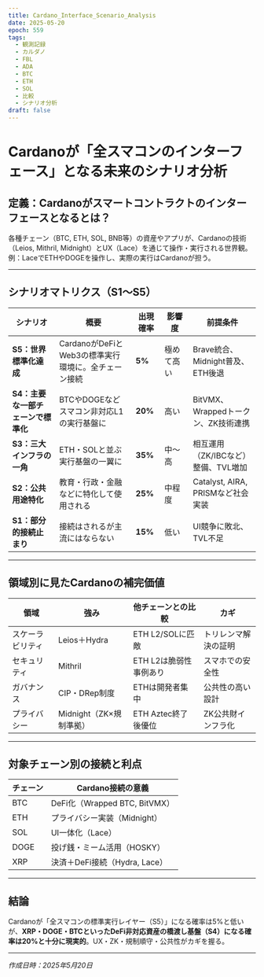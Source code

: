 ```yaml
---
title: Cardano_Interface_Scenario_Analysis
date: 2025-05-20
epoch: 559
tags:
  - 観測記録
  - カルダノ
  - FBL
  - ADA
  - BTC
  - ETH
  - SOL
  - 比較
  - シナリオ分析
draft: false
---
```


# Cardanoが「全スマコンのインターフェース」となる未来のシナリオ分析

## 定義：Cardanoがスマートコントラクトのインターフェースとなるとは？

各種チェーン（BTC, ETH, SOL, BNB等）の資産やアプリが、Cardanoの技術（Leios, Mithril, Midnight）とUX（Lace）を通じて操作・実行される世界観。
例：LaceでETHやDOGEを操作し、実際の実行はCardanoが担う。

---

## シナリオマトリクス（S1〜S5）

| シナリオ | 概要 | 出現確率 | 影響度 | 前提条件 |
|----------|------|----------|--------|----------|
| **S5：世界標準化達成** | CardanoがDeFiとWeb3の標準実行環境に。全チェーン接続 | **5%** | 極めて高い | Brave統合、Midnight普及、ETH後退 |
| **S4：主要な一部チェーンで標準化** | BTCやDOGEなどスマコン非対応L1の実行基盤に | **20%** | 高い | BitVMX、Wrappedトークン、ZK技術連携 |
| **S3：三大インフラの一角** | ETH・SOLと並ぶ実行基盤の一翼に | **35%** | 中〜高 | 相互運用（ZK/IBCなど）整備、TVL増加 |
| **S2：公共用途特化** | 教育・行政・金融などに特化して使用される | **25%** | 中程度 | Catalyst, AIRA, PRISMなど社会実装 |
| **S1：部分的接続止まり** | 接続はされるが主流にはならない | **15%** | 低い | UI競争に敗北、TVL不足 |

---

## 領域別に見たCardanoの補完価値

| 領域 | 強み | 他チェーンとの比較 | カギ |
|------|------|--------------------|------|
| スケーラビリティ | Leios＋Hydra | ETH L2/SOLに匹敵 | トリレンマ解決の証明 |
| セキュリティ | Mithril | ETH L2は脆弱性事例あり | スマホでの安全性 |
| ガバナンス | CIP・DRep制度 | ETHは開発者集中 | 公共性の高い設計 |
| プライバシー | Midnight（ZK×規制準拠） | ETH Aztec終了後優位 | ZK公共財インフラ化 |

---

## 対象チェーン別の接続と利点

| チェーン | Cardano接続の意義 |
|----------|------------------|
| BTC | DeFi化（Wrapped BTC, BitVMX） |
| ETH | プライバシー実装（Midnight） |
| SOL | UI一体化（Lace） |
| DOGE | 投げ銭・ミーム活用（HOSKY） |
| XRP | 決済＋DeFi接続（Hydra, Lace） |

---

## 結論

Cardanoが「全スマコンの標準実行レイヤー（S5）」になる確率は5%と低いが、**XRP・DOGE・BTCといったDeFi非対応資産の橋渡し基盤（S4）になる確率は20%と十分に現実的**。UX・ZK・規制順守・公共性がカギを握る。

---

*作成日時：2025年5月20日*
